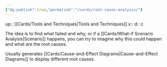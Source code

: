 ```yaml
---
{"dg-publish":true,"permalink":"/cards/root-cause-analysis/"}
---
```


up:: [[Cards/Tools and Techniques\|Tools and Techniques]] 
x:: 
d:: c

The idea is to find what failed and why, or if a [[Cards/What-if Scenario Analysis\|Scenario]] happens, you can try to imagine why this could happen and what are the root causes. 

Usually generates [[Cards/Cause-and-Effect Diagrams\|Cause-and-Effect Diagrams]] to display different root causes. 